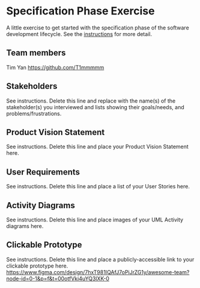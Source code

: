 # Specification Phase Exercise

A little exercise to get started with the specification phase of the software development lifecycle. See the [instructions](instructions.md) for more detail.

## Team members

Tim Yan https://github.com/T1mmmmm

## Stakeholders

See instructions. Delete this line and replace with the name(s) of the stakeholder(s) you interviewed and lists showing their goals/needs, and problems/frustrations.

## Product Vision Statement

See instructions. Delete this line and place your Product Vision Statement here.

## User Requirements

See instructions. Delete this line and place a list of your User Stories here.

## Activity Diagrams

See instructions. Delete this line and place images of your UML Activity diagrams here.

## Clickable Prototype

See instructions. Delete this line and place a publicly-accessible link to your clickable prototype here.
https://www.figma.com/design/7hxT981IQAfJ7oPiJrZG1y/awesome-team?node-id=0-1&p=f&t=00otfVki4uYQ3lXK-0

